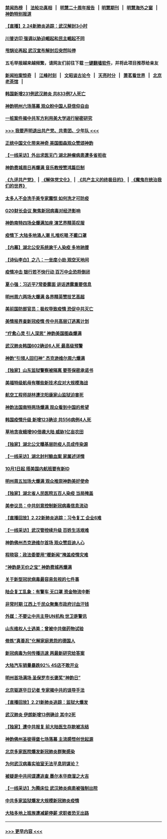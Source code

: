 #### [禁闻热榜](热点新闻.md?=0)  &nbsp;&nbsp;|&nbsp;&nbsp; [法轮功真相](https://github.com/gfw-breaker/truth/blob/master/README.md?=0) &nbsp;&nbsp;|&nbsp;&nbsp; [明慧二十周年报告](https://github.com/gfw-breaker/mh-reports/blob/master/README.md?=0) &nbsp;&nbsp;|&nbsp;&nbsp;[明慧期刊](https://github.com/gfw-breaker/mh-qikan) &nbsp;&nbsp;|&nbsp;&nbsp; [明慧海外之窗](https://github.com/gfw-breaker/mh-news/blob/master/README.md?=0) &nbsp;&nbsp;|&nbsp;&nbsp; [神韵特别报道](https://github.com/gfw-breaker/mh-news/blob/master/shenyun.md?=0)
#### [【直播】2.24新肺炎追踪：武汉解封3小时](../pages/nf4514/n11892242.md?t=02242331) 
#### [川普访印 强调以胁迫崛起和民主崛起不同](../pages/nf4514/n11891855.md?t=02242331) 
#### [甩锅论再起 武汉宣布解封后突然叫停](../pages/nf4514/n11891989.md?t=02242331) 
#### 五毛举报越来越频繁，请网友们前往下载 [一键翻墙软件](https://github.com/gfw-breaker/ssr-accounts)，并将此项目推荐给亲友
#### [新闻拍案惊奇](https://github.com/gfw-breaker/banned-news/blob/master/pages/link4.md) &nbsp;&nbsp;|&nbsp;&nbsp; [江峰时刻](https://github.com/gfw-breaker/banned-news/blob/master/pages/link4.md) &nbsp;&nbsp;|&nbsp;&nbsp; [文昭谈古论今](https://github.com/gfw-breaker/banned-news/blob/master/pages/link4.md) &nbsp;&nbsp;|&nbsp;&nbsp; [天亮时分](https://github.com/gfw-breaker/banned-news/blob/master/pages/link4.md) &nbsp;&nbsp;|&nbsp;&nbsp; [萧茗看世界](https://github.com/gfw-breaker/banned-news/blob/master/pages/link4.md) &nbsp;&nbsp;|&nbsp;&nbsp; [北京老茶馆](https://github.com/gfw-breaker/banned-news/blob/master/pages/link4.md) &nbsp;&nbsp;|&nbsp;&nbsp; 
#### [韩国新增231例武汉肺炎 共833例7人死亡](../pages/nf4514/n11891919.md?t=02242331) 
#### [神韵明州六场落幕 观众盼中国人获信仰自由](../pages/nf4514/n11891826.md?t=02242331) 
#### [一桩案件揭中共军方利用美大学进行秘密研究](../pages/nf4514/n11891206.md?t=02242331) 
#### [>>> 我要声明退出共产党、共青团、少年队 <<<](https://github.com/begood0513/goodnews/blob/master/quit/letter.md) 
#### [正统中国文化带来神奇 美国图森观众赞颂神韵](../pages/nf4514/n11891434.md?t=02242331) 
#### [【一线采访】外出求医无门 湖北肿瘤病患遭多省拒收](../pages/nf4514/n11891119.md?t=02242331) 
#### [神韵费城周日再爆满 音乐教授赞鸿篇巨制](../pages/nf4514/n11890995.md?t=02242331) 
#### [《九评共产党》](https://github.com/begood0513/9ping.md/blob/master/README.md) &nbsp;|&nbsp; [《解体党文化》](../../../../jtdwh.md/blob/master/README.md)  &nbsp;|&nbsp; [《共产主义的终极目的》](../../../../gczydzjmd.md/blob/master/README.md) &nbsp;|&nbsp; [《魔鬼在统治我们的世界》](../../../../mgztzwmdsj.md/blob/master/README.md) 
#### [太多人不会洗手美专家震惊 如何洗才可防疫](../pages/nf4514/n11875866.md?t=02242331) 
#### [G20财长会议 聚焦新冠病毒对经济影响](../pages/nf4514/n11890400.md?t=02242331) 
#### [神韵南特四场全爆满加座 演艺界精英叹服](../pages/nf4514/n11890586.md?t=02242331) 
#### [疫情下 大陆多地涌人潮 扎堆吃喝 不戴口罩](../pages/nf4514/n11890199.md?t=02242331) 
#### [【内幕】湖北公安系统逾千人染疫 多地驰援](../pages/nf4514/n11888526.md?t=02242331) 
#### [【诗仙李白】之八：一坐度小劫 观空天地间](../pages/nf4514/n11880859.md?t=02242331) 
#### [疫情冲击 银行若不快行动 百万中企恐将倒闭](../pages/nf4514/n11890255.md?t=02242331) 
#### [夏小强：习近平7常委露面 讲话透露重要信息](../pages/nf4514/n11890133.md?t=02242331) 
#### [明州周六两场大爆满 各界精英赞技艺高超](../pages/nf4514/n11890029.md?t=02242331) 
#### [美前国防部官员：极权导致疫情 恐促中共灭亡](../pages/nf4514/n11889092.md?t=02242331) 
#### [美情报界查新冠疫情 传中共高层订逃离计划](../pages/nf4514/n11888161.md?t=02242331) 
#### [“疗愈心灵 引人深思” 神韵美国图森爆满](../pages/nf4514/n11889889.md?t=02242331) 
#### [武汉肺炎韩国602确诊6人死 最高级预警](../pages/nf4514/n11889715.md?t=02242331) 
#### [神韵“引领人回归神” 杰克逊维尔周六爆满](../pages/nf4514/n11889630.md?t=02242331) 
#### [【独家】山东监狱警察被隔离 要签保密承诺书](../pages/nf4514/n11889454.md?t=02242331) 
#### [美福特级航母有哪些新技术应对大规模海战](../pages/nf4514/n11882087.md?t=02242331) 
#### [航空工程师胡林遭沈阳康家山监狱迫害死](../pages/nf4514/n11888407.md?t=02242331) 
#### [神韵法国南特两场爆满 观众看到中国的希望](../pages/nf4514/n11888918.md?t=02242331) 
#### [韩国疫情升级 新增123确诊 共556病例4人死](../pages/nf4514/n11888882.md?t=02242331) 
#### [草地贪夜蛾增90倍袭大陆 威胁1亿亩农田](../pages/nf4514/n11888493.md?t=02242331) 
#### [【独家】湖北公文曝基层防疫人员成传染源](../pages/nf4514/n11887125.md?t=02242331) 
#### [【一线采访】湖北封村酿血案 家属述详情](../pages/nf4514/n11888368.md?t=02242331) 
#### [10月1日起 搭美国内航班要有新ID](../pages/nf4514/n11888243.md?t=02242331) 
#### [明州周五加场大爆满 观众推崇神韵美好使命](../pages/nf4514/n11888062.md?t=02242331) 
#### [【独家】湖北省人民医院五百人染疫 当局掩盖](../pages/nf4514/n11888080.md?t=02242331) 
#### [美参议员：中共刻意控制新冠病毒信息流动](../pages/nf4514/n11887949.md?t=02242331) 
#### [【直播回放】2.22新肺炎追踪：习令复工 企业6难](../pages/nf4514/n11887888.md?t=02242331) 
#### [【一线采访】武汉管控续升级 百姓生活艰难](../pages/nf4514/n11886970.md?t=02242331) 
#### [神韵佛州杰克逊维尔首场 观众赞启迪人心](../pages/nf4514/n11887811.md?t=02242331) 
#### [程晓容：政法委要用“暖新闻”掩盖疫情灾难](../pages/nf4514/n11887567.md?t=02242331) 
#### [“神韵是无价之宝” 神韵费城再爆满](../pages/nf4514/n11887726.md?t=02242331) 
#### [关于新型冠状病毒最容易忽视的七件事](../pages/nf4514/n11886753.md?t=02242331) 
#### [陆企复工乱象：有警车 无口罩 资金物流中断](../pages/nf4514/n11886914.md?t=02242331) 
#### [非常时期 江西上千民众聚集市政府讨血汗钱](../pages/nf4514/n11886708.md?t=02242331) 
#### [外媒：不要让中共主导UN机构 世卫是警讯](../pages/nf4514/n11886401.md?t=02242331) 
#### [山东维权人士逃美：曾被中共做药物试验](../pages/nf4514/n11884557.md?t=02242331) 
#### [修炼“真善忍”化解家庭恩怨的德国人](../pages/nf4514/n11886559.md?t=02242331) 
#### [新冠病毒为何传播迅速 两最新研究给答案](../pages/nf4514/n11886505.md?t=02242331) 
#### [大陆汽车销量暴跌92% 4S店不敢开业](../pages/nf4514/n11886391.md?t=02242331) 
#### [明州首场满场 圣保罗市长褒奖“神韵日”](../pages/nf4514/n11886134.md?t=02242331) 
#### [北京驱逐华日记者 专家揭中共的误导手法](../pages/nf4514/n11886124.md?t=02242331) 
#### [【直播回放】2.21新肺炎追踪：监狱大爆发](../pages/nf4514/n11886081.md?t=02242331) 
#### [武汉肺炎 伊朗新增13例确诊 其中2死](../pages/nf4514/n11885880.md?t=02242331) 
#### [【独家】遭中共报复 前大陆医生存款被冻结](../pages/nf4514/n11884783.md?t=02242331) 
#### [神韵佛州圣彼得堡七场落幕 主流感悟创世起源](../pages/nf4514/n11885432.md?t=02242331) 
#### [北京多家医院爆发新冠肺炎群聚感染](../pages/nf4514/n11884463.md?t=02242331) 
#### [为何武汉病毒实验室无法平息阴谋论？](../pages/nf4514/n11884970.md?t=02242331) 
#### [被疑是中共间谍遭追查 墨尔本华商溜之大吉](../pages/nf4514/n11882036.md?t=02242331) 
#### [【一线采访】为腾床位 武汉肺炎病患被强制出院](../pages/nf4514/n11884399.md?t=02242331) 
#### [中共多家监狱爆发大规模新冠肺炎疫情](../pages/nf4514/n11884649.md?t=02242331) 
#### [大陆多地上班族遭减薪停薪 求职者恐无出路](../pages/nf4514/n11884023.md?t=02242331) 

----
#### [ >>> 更早内容 <<< ](../indexes/nf4514-earlier.md)
